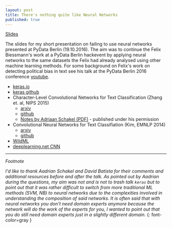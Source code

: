 ```yaml
---
layout: post
title: There's nothing quite like Neural Networks 
published: true
---
```


[Slides](https://nbviewer.jupyter.org/github/mattilyra/notebooks/blob/master/pydata-hackathon-report.ipynb)

The slides for my short presentation on failing to use neural networks presented at PyData Berlin (19.10.2016). The aim was to continue the Felix Biessmann's work at a PyData Berlin hackevent by applying neural networks to the same datasets the Felix had already analysed using other machine learning methods. For some background on Felix's work on detecting political bias in text see his talk at the PyData Berlin 2016 conference [youtube](https://www.youtube.com/watch?v=IhUSiXXg4rg).

- [keras.io](http://keras.io)
- [keras github](https://github.com/fchollet/keras)
- Character-Level Convolutional Networks for Text Classification (Zhang et. al, NIPS 2015)
  - [arxiv](http://arxiv.org/abs/1509.01626)
  - [github](https://github.com/zhangxiangxiao/Crepe)
  - [Notes by Adriaan Schakel (PDF)](asserts/nextstep.pdf) - published under his permission
- Convolutional Neural Networks for Text Classifiation (Kim, EMNLP 2014)
  - [arxiv](https://arxiv.org/abs/1408.5882)
  - [github](https://github.com/yoonkim/CNN_sentence)
- [WildML](http://wildml.com)
- [deeplearning.net CNN](http://deeplearning.net/tutorial/lenet.html)



----

_Footnote_ 

_I'd like to thank Aadrian Schakel and David Batista for their comments and additional resources before and after the talk. As pointed out by Aadrian during the questions, my aim was not and is not to trash talk `keras` but to point out that it was rather difficult to switch from more traditional ML methods (SVM, NB) to neural networks due to the complexities involved in understanding the composition of said networks. It is often said that with neural networks you don't need domain experts anymore because the network will do the work of the experts for you, I wanted to point out that you do still need domain experts just in a slightly different domain._
{: font-color=gray }
